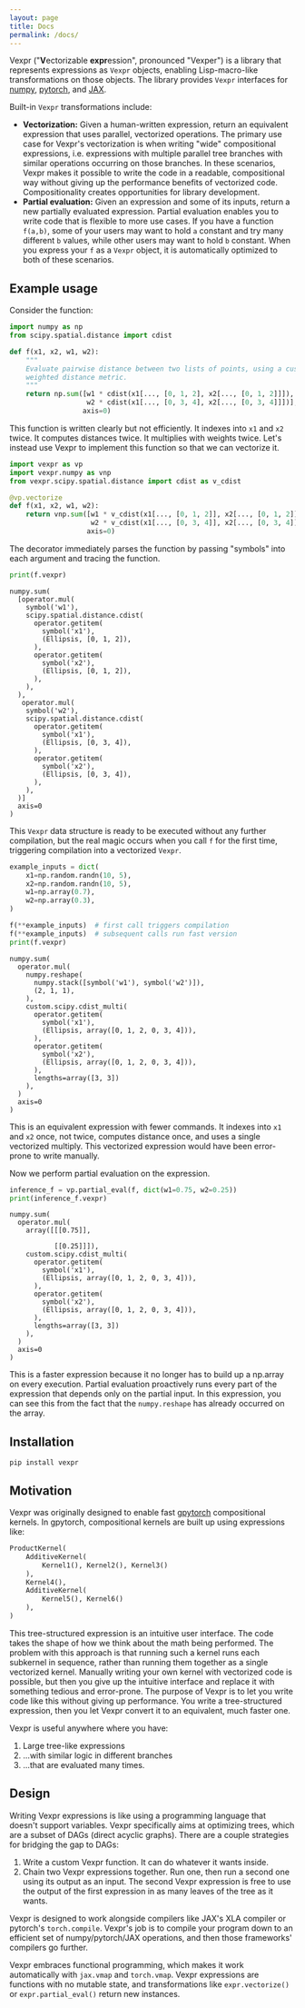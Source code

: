 ```yaml
---
layout: page
title: Docs
permalink: /docs/
---
```


Vexpr ("**V**ectorizable **expr**ession", pronounced "Vexper") is a library that represents expressions as `Vexpr` objects, enabling Lisp-macro-like transformations on those objects. The library provides `Vexpr` interfaces for [numpy](https://numpy.org), [pytorch](https://pytorch.org), and [JAX](https://github.com/google/jax).

Built-in `Vexpr` transformations include:

- **Vectorization:** Given a human-written expression, return an equivalent expression that uses parallel, vectorized operations. The primary use case for Vexpr's vectorization is when writing "wide" compositional expressions, i.e. expressions with multiple parallel tree branches with similar operations occurring on those branches. In these scenarios, Vexpr makes it possible to write the code in a readable, compositional way without giving up the performance benefits of vectorized code. Compositionality creates opportunities for library development.
- **Partial evaluation:** Given an expression and some of its inputs, return a new partially evaluated expression. Partial evaluation enables you to write code that is flexible to more use cases. If you have a function `f(a,b)`, some of your users may want to hold `a` constant and try many different `b` values, while other users may want to hold `b` constant. When you express your `f` as a `Vexpr` object, it is automatically optimized to both of these scenarios.


## Example usage

Consider the function:

```python
import numpy as np
from scipy.spatial.distance import cdist

def f(x1, x2, w1, w2):
    """
    Evaluate pairwise distance between two lists of points, using a custom
    weighted distance metric.
    """
    return np.sum([w1 * cdist(x1[..., [0, 1, 2], x2[..., [0, 1, 2]]]),
                   w2 * cdist(x1[..., [0, 3, 4], x2[..., [0, 3, 4]]])],
                  axis=0)
```

This function is written clearly but not efficiently. It indexes into `x1` and `x2` twice. It computes distances twice. It multiplies with weights twice. Let's instead use Vexpr to implement this function so that we can vectorize it.


```python
import vexpr as vp
import vexpr.numpy as vnp
from vexpr.scipy.spatial.distance import cdist as v_cdist

@vp.vectorize
def f(x1, x2, w1, w2):
    return vnp.sum([w1 * v_cdist(x1[..., [0, 1, 2]], x2[..., [0, 1, 2]]),
                    w2 * v_cdist(x1[..., [0, 3, 4]], x2[..., [0, 3, 4]])],
                   axis=0)
```

The decorator immediately parses the function by passing "symbols" into each argument and tracing the function.

```python
print(f.vexpr)
```

```text
numpy.sum(
  [operator.mul(
    symbol('w1'),
    scipy.spatial.distance.cdist(
      operator.getitem(
        symbol('x1'),
        (Ellipsis, [0, 1, 2]),
      ),
      operator.getitem(
        symbol('x2'),
        (Ellipsis, [0, 1, 2]),
      ),
    ),
  ),
   operator.mul(
    symbol('w2'),
    scipy.spatial.distance.cdist(
      operator.getitem(
        symbol('x1'),
        (Ellipsis, [0, 3, 4]),
      ),
      operator.getitem(
        symbol('x2'),
        (Ellipsis, [0, 3, 4]),
      ),
    ),
  )]
  axis=0
)

```

This `Vexpr` data structure is ready to be executed without any further compilation, but the real magic occurs when you call `f` for the first time, triggering compilation into a vectorized `Vexpr`.

```python
example_inputs = dict(
    x1=np.random.randn(10, 5),
    x2=np.random.randn(10, 5),
    w1=np.array(0.7),
    w2=np.array(0.3),
)

f(**example_inputs)  # first call triggers compilation
f(**example_inputs)  # subsequent calls run fast version
print(f.vexpr)
```

```text
numpy.sum(
  operator.mul(
    numpy.reshape(
      numpy.stack([symbol('w1'), symbol('w2')]),
      (2, 1, 1),
    ),
    custom.scipy.cdist_multi(
      operator.getitem(
        symbol('x1'),
        (Ellipsis, array([0, 1, 2, 0, 3, 4])),
      ),
      operator.getitem(
        symbol('x2'),
        (Ellipsis, array([0, 1, 2, 0, 3, 4])),
      ),
      lengths=array([3, 3])
    ),
  )
  axis=0
)
```

This is an equivalent expression with fewer commands. It indexes into `x1` and `x2` once, not twice, computes distance once, and uses a single vectorized multiply. This vectorized expression would have been error-prone to write manually.

Now we perform partial evaluation on the expression.

```python
inference_f = vp.partial_eval(f, dict(w1=0.75, w2=0.25))
print(inference_f.vexpr)
```

```text
numpy.sum(
  operator.mul(
    array([[[0.75]],
    
           [[0.25]]]),
    custom.scipy.cdist_multi(
      operator.getitem(
        symbol('x1'),
        (Ellipsis, array([0, 1, 2, 0, 3, 4])),
      ),
      operator.getitem(
        symbol('x2'),
        (Ellipsis, array([0, 1, 2, 0, 3, 4])),
      ),
      lengths=array([3, 3])
    ),
  )
  axis=0
)

```

This is a faster expression because it no longer has to build up a np.array on every execution. Partial evaluation proactively runs every part of the expression that depends only on the partial input. In this expression, you can see this from the fact that the `numpy.reshape` has already occurred on the array.

<!-- TODO insert timeit calls for the original f, f.vexpr, and the original f.vexpr  -->


## Installation

```
pip install vexpr
```

## Motivation

Vexpr was originally designed to enable fast [gpytorch](https://gpytorch.ai) compositional kernels. In gpytorch, compositional kernels are built up using expressions like:

```python
ProductKernel(
    AdditiveKernel(
        Kernel1(), Kernel2(), Kernel3()
    ),
    Kernel4(),
    AdditiveKernel(
        Kernel5(), Kernel6()
    ),
)
```

This tree-structured expression is an intuitive user interface. The code takes the shape of how we think about the math being performed. The problem with this approach is that running such a kernel runs each subkernel in sequence, rather than running them together as a single vectorized kernel. Manually writing your own kernel with vectorized code is possible, but then you give up the intuitive interface and replace it with something tedious and error-prone. The purpose of Vexpr is to let you write code like this without giving up performance. You write a tree-structured expression, then you let Vexpr convert it to an equivalent, much faster one.

Vexpr is useful anywhere where you have:

1. Large tree-like expressions
2. ...with similar logic in different branches
3. ...that are evaluated many times.


## Design

Writing Vexpr expressions is like using a programming language that doesn't support variables. Vexpr specifically aims at optimizing trees, which are a subset of DAGs (direct acyclic graphs). There are a couple strategies for bridging the gap to DAGs:

1. Write a custom Vexpr function. It can do whatever it wants inside.
2. Chain two Vexpr expressions together. Run one, then run a second one using its output as an input. The second Vexpr expression is free to use the output of the first expression in as many leaves of the tree as it wants.

Vexpr is designed to work alongside compilers like JAX's XLA compiler or pytorch's `torch.compile`. Vexpr's job is to compile your program down to an efficient set of numpy/pytorch/JAX operations, and then those frameworks' compilers go further.

Vexpr embraces functional programming, which makes it work automatically with `jax.vmap` and `torch.vmap`. Vexpr expressions are functions with no mutable state, and transformations like `expr.vectorize()` or `expr.partial_eval()` return new instances.
